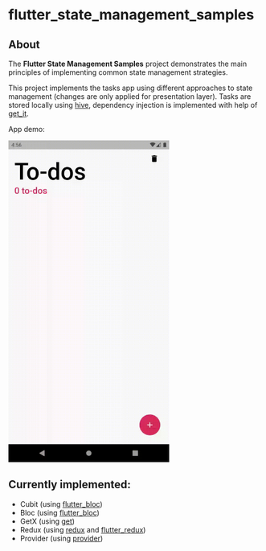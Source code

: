 # flutter_state_management_samples


## About
The **Flutter State Management Samples** project demonstrates the main principles of implementing common state management strategies. 

This project implements the tasks app using different approaches to state management (changes are only applied for presentation layer). Tasks are stored locally using [hive](https://pub.dev/packages/hive), dependency injection is implemented with help of [get_it](https://pub.dev/packages/get_it). 

App demo:

<img src="demo.gif" width="320"/>



## Currently implemented:
* Cubit (using [flutter_bloc](https://pub.dev/packages/flutter_bloc))
* Bloc (using [flutter_bloc](https://pub.dev/packages/flutter_bloc))
* GetX (using [get](https://pub.dev/packages/get))
* Redux (using [redux](https://pub.dev/packages/redux) and [flutter_redux](https://pub.dev/packages/flutter_redux))
* Provider (using [provider](https://pub.dev/packages/provider))
